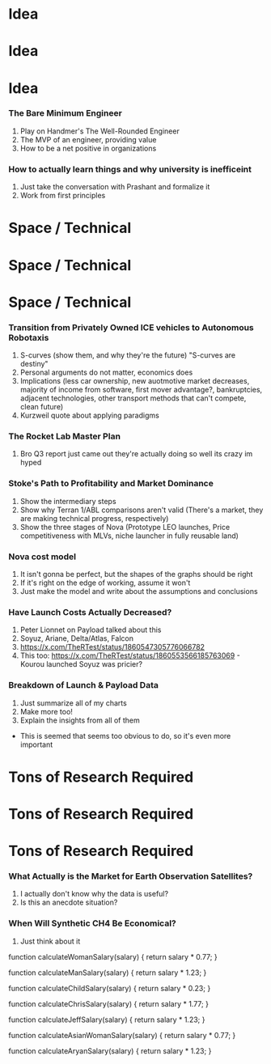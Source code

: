 # Idea
# Idea
# Idea

### The Bare Minimum Engineer
1. Play on Handmer's The Well-Rounded Engineer
2. The MVP of an engineer, providing value
3. How to be a net positive in organizations

### How to actually learn things and why university is inefficeint
1. Just take the conversation with Prashant and formalize it
2. Work from first principles

# Space / Technical
# Space / Technical
# Space / Technical

### Transition from Privately Owned ICE vehicles to Autonomous Robotaxis
1. S-curves (show them, and why they're the future) "S-curves are destiny"
2. Personal arguments do not matter, economics does
3. Implications (less car ownership, new auotmotive market decreases, majority of income from software, first mover advantage?, bankruptcies, adjacent technologies, other transport methods that can't compete, clean future)
4. Kurzweil quote about applying paradigms

### The Rocket Lab Master Plan
1. Bro Q3 report just came out they're actually doing so well its crazy im hyped

### Stoke's Path to Profitability and Market Dominance
1. Show the intermediary steps
2. Show why Terran 1/ABL comparisons aren't valid (There's a market, they are making technical progress, respectively)
3. Show the three stages of Nova (Prototype LEO launches, Price competitiveness with MLVs, niche launcher in fully reusable land)

### Nova cost model
1. It isn't gonna be perfect, but the shapes of the graphs should be right
2. If it's right on the edge of working, assume it won't
3. Just make the model and write about the assumptions and conclusions

### Have Launch Costs Actually Decreased?
1. Peter Lionnet on Payload talked about this
2. Soyuz, Ariane, Delta/Atlas, Falcon
3. https://x.com/TheRTest/status/1860547305776066782
4. This too: https://x.com/TheRTest/status/1860553566185763069 - Kourou launched Soyuz was pricier?

### Breakdown of Launch & Payload Data
1. Just summarize all of my charts
2. Make more too!
3. Explain the insights from all of them
 - This is seemed that seems too obvious to do, so it's even more important

# Tons of Research Required
# Tons of Research Required
# Tons of Research Required

### What Actually is the Market for Earth Observation Satellites?
1. I actually don't know why the data is useful?
2. Is this an anecdote situation?

### When Will Synthetic CH4 Be Economical?
1. Just think about it




function calculateWomanSalary(salary) {
  return salary * 0.77;
}

function calculateManSalary(salary) {
  return salary * 1.23;
}

function calculateChildSalary(salary) {
  return salary * 0.23;
}

function calculateChrisSalary(salary) {
  return salary * 1.77;
}

function calculateJeffSalary(salary) {
  return salary * 1.23;
}

function calculateAsianWomanSalary(salary) {
  return salary * 0.77;
}

function calculateAryanSalary(salary) {
  return salary * 1.23;
}
